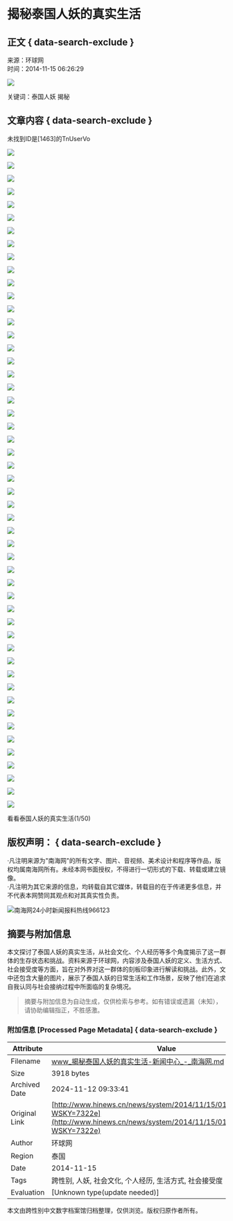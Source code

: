 # 揭秘泰国人妖的真实生活

## 正文 { data-search-exclude }


来源：环球网  
时间：2014-11-15 06:26:29  

![](http://www.hinews.cn/news/images/d_xux.jpg)

关键词：泰国人妖 揭秘 

## 文章内容 { data-search-exclude }

未找到ID是\[1463\]的TnUserVo

![](http://www.hinews.cn/news/images/d_xux.jpg)

![](http://www.hinews.cn/pic/0/16/69/08/16690883_977243.jpg)

![](http://www.hinews.cn/pic/0/16/69/08/16690884_349513.jpg)

![](http://www.hinews.cn/pic/0/16/69/08/16690885_599557.jpg)

![](http://www.hinews.cn/pic/0/16/69/08/16690886_997398.jpg)

![](http://www.hinews.cn/pic/0/16/69/08/16690887_478235.jpg)

![](http://www.hinews.cn/pic/0/16/69/08/16690888_480614.jpg)

![](http://www.hinews.cn/pic/0/16/69/08/16690889_997589.jpg)

![](http://www.hinews.cn/pic/0/16/69/08/16690890_597385.jpg)

![](http://www.hinews.cn/pic/0/16/69/08/16690891_352052.jpg)

![](http://www.hinews.cn/pic/0/16/69/08/16690892_977814.jpg)

![](http://www.hinews.cn/pic/0/16/69/08/16690893_704579.jpg)

![](http://www.hinews.cn/pic/0/16/69/08/16690894_216443.jpg)

![](http://www.hinews.cn/pic/0/16/69/08/16690895_938468.jpg)

![](http://www.hinews.cn/pic/0/16/69/08/16690896_797670.jpg)

![](http://www.hinews.cn/pic/0/16/69/08/16690897_076502.jpg)

![](http://www.hinews.cn/pic/0/16/69/08/16690898_880339.jpg)

![](http://www.hinews.cn/pic/0/16/69/08/16690899_874796.jpg)

![](http://www.hinews.cn/pic/0/16/69/09/16690900_064969.jpg)

![](http://www.hinews.cn/pic/0/16/69/09/16690901_804590.jpg)

![](http://www.hinews.cn/pic/0/16/69/09/16690902_934413.jpg)

![](http://www.hinews.cn/pic/0/16/69/09/16690903_205141.jpg)

![](http://www.hinews.cn/pic/0/16/69/09/16690904_712736.jpg)

![](http://www.hinews.cn/pic/0/16/69/09/16690905_975327.jpg)

![](http://www.hinews.cn/pic/0/16/69/09/16690906_341206.jpg)

![](http://www.hinews.cn/pic/0/16/69/09/16690907_606618.jpg)

![](http://www.hinews.cn/pic/0/16/69/09/16690908_996721.jpg)

![](http://www.hinews.cn/pic/0/16/69/09/16690909_470443.jpg)

![](http://www.hinews.cn/pic/0/16/69/09/16690910_488357.jpg)

![](http://www.hinews.cn/pic/0/16/69/09/16690911_998165.jpg)

![](http://www.hinews.cn/pic/0/16/69/09/16690912_590263.jpg)

![](http://www.hinews.cn/pic/0/16/69/09/16690913_360323.jpg)

![](http://www.hinews.cn/pic/0/16/69/09/16690914_979630.jpg)

![](http://www.hinews.cn/pic/0/16/69/09/16690915_698270.jpg)

![](http://www.hinews.cn/pic/0/16/69/09/16690916_225076.jpg)

![](http://www.hinews.cn/pic/0/16/69/09/16690917_941489.jpg)

![](http://www.hinews.cn/pic/0/16/69/09/16690918_792300.jpg)

![](http://www.hinews.cn/pic/0/16/69/09/16690919_085325.jpg)

![](http://www.hinews.cn/pic/0/16/69/09/16690920_884503.jpg)

![](http://www.hinews.cn/pic/0/16/69/09/16690921_870473.jpg)

![](http://www.hinews.cn/pic/0/16/69/09/16690922_056134.jpg)

![](http://www.hinews.cn/pic/0/16/69/09/16690923_809814.jpg)

![](http://www.hinews.cn/pic/0/16/69/09/16690924_931223.jpg)

![](http://www.hinews.cn/pic/0/16/69/09/16690925_196469.jpg)

![](http://www.hinews.cn/pic/0/16/69/09/16690926_718917.jpg)

![](http://www.hinews.cn/pic/0/16/69/09/16690927_973335.jpg)

![](http://www.hinews.cn/pic/0/16/69/09/16690928_332873.jpg)

![](http://www.hinews.cn/pic/0/16/69/09/16690929_613630.jpg)

![](http://www.hinews.cn/pic/0/16/69/09/16690930_995965.jpg)

![](http://www.hinews.cn/pic/0/16/69/09/16690931_462614.jpg)

![](http://www.hinews.cn/pic/0/16/69/09/16690932_496062.jpg)

看看泰国人妖的真实生活(1/50)

## 版权声明： { data-search-exclude }
  
·凡注明来源为"南海网"的所有文字、图片、音视频、美术设计和程序等作品，版权均属南海网所有。未经本网书面授权，不得进行一切形式的下载、转载或建立镜像。  
·凡注明为其它来源的信息，均转载自其它媒体，转载目的在于传递更多信息，并不代表本网赞同其观点和对其真实性负责。  

![南海网24小时新闻报料热线966123](http://www.hinews.cn/news/images/96613-1.jpg)
<!-- tcd_original_link http://www.hinews.cn/news/system/2014/11/15/017115488.shtml?WSKY=7322e -->
## 摘要与附加信息

<!-- tcd_abstract -->
本文探讨了泰国人妖的真实生活，从社会文化、个人经历等多个角度揭示了这一群体的生存状态和挑战。资料来源于环球网，内容涉及泰国人妖的定义、生活方式、社会接受度等方面，旨在对外界对这一群体的刻板印象进行解读和挑战。此外，文中还包含大量的图片，展示了泰国人妖的日常生活和工作场景，反映了他们在追求自我认同与社会接纳过程中所面临的复杂境况。
<!-- tcd_abstract_end -->

> 摘要与附加信息为自动生成，仅供检索与参考。如有错误或遗漏（未知），请协助编辑指正，不胜感激。

### 附加信息 [Processed Page Metadata] { data-search-exclude }

| Attribute       | Value                                  |
|-----------------|----------------------------------------|
| Filename        | www_揭秘泰国人妖的真实生活-新闻中心_-_南海网.md                             |
| Size            | 3918 bytes                           |
| Archived Date   | 2024-11-12 09:33:41                             |
| Original Link   | [http://www.hinews.cn/news/system/2014/11/15/017115488.shtml?WSKY=7322e](http://www.hinews.cn/news/system/2014/11/15/017115488.shtml?WSKY=7322e)                       |
| Author          | 环球网                               |
| Region          | 泰国                               |
| Date            | 2014-11-15                                 |
| Tags            | 跨性别, 人妖, 社会文化, 个人经历, 生活方式, 社会接受度                                 |
| Evaluation            | [Unknown type(update needed)]                                 |
<!-- tcd_table_end -->

本文由跨性别中文数字档案馆归档整理，仅供浏览。版权归原作者所有。
